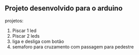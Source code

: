 ## Projeto desenvolvido para o arduino

projetos:
1. Piscar 1 led
2. Piscar 2 leds
3. liga e desliga com botão
4. semaforo para cruzamento com passagem para pedestre
